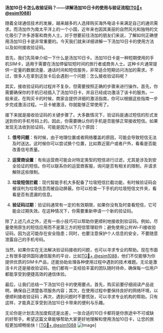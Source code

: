 **汤加10日卡怎么收验证码？——详解汤加10日卡的使用与验证流程[[TG💪+ @esim1088](https://t.me/s/esim1088)]**

随着全球通信技术的发展，越来越多的人选择购买海外电话卡来满足自己的通讯需求。而汤加作为南太平洋上的一个小国，近年来也因其美丽的自然风光和独特的文化吸引了许多游客和商务人士。对于想要前往汤加的朋友们来说，了解如何正确使用汤加10日卡是非常重要的。今天我们就来详细讲解一下汤加10日卡的使用方法以及如何接收验证码。

首先，我们先简单介绍一下什么是汤加10日卡。汤加10日卡是一种短期使用的手机SIM卡，适用于需要在汤加停留较短时间的旅行者或商务人士。这种卡片通常提供一定量的数据流量、通话时间和短信服务，非常适合短期访问汤加的需求。不过，很多人在拿到这张卡后会遇到一个问题：怎么接收验证码呢？

其实，接收验证码的过程并不复杂，但需要按照正确的步骤来进行操作。首先，你需要确保你的手机已经插入了汤加10日卡，并且已经成功激活了该卡的服务。一般来说，在购买卡的时候，商家会提供详细的激活指南，你可以根据这些指南一步步完成激活过程。一旦卡被激活，你就能够正常使用了。

接下来就是接收验证码的关键步骤了。大多数情况下，验证码是通过短信的形式发送到你的手机号码上的。因此，你需要确认你的手机是否能够正常接收短信。如果发现无法收到验证码，可能是因为以下几个原因：

1. **信号问题**：有时候，由于地理位置或者网络覆盖的原因，可能会导致短信无法及时送达。这时候你可以尝试换个位置，比如靠近窗户或者户外，看看是否能改善信号质量。
   
2. **运营商设置**：有些运营商可能会对特定类型的短信进行过滤，尤其是涉及到安全验证的短信。你可以联系你的运营商客服，询问是否有相关的限制，并请求解除这些限制。

3. **垃圾短信拦截**：现代智能手机大多配备了垃圾短信拦截功能，有时候验证码会被误判为垃圾信息而被自动屏蔽。你可以检查一下手机的垃圾短信文件夹，看看是否有遗漏的信息。

4. **验证码过期**：验证码通常有一定的有效期限，如果你没有及时查看短信，它可能会过期失效。在这种情况下，你需要重新申请一个新的验证码。

除了上述几点之外，还有一些小技巧可以帮助你更顺利地接收到验证码。例如，尽量使用原生的短信应用而不是第三方的短信管理软件；避免使用公共Wi-Fi接收验证码，因为这可能存在安全隐患；同时，也要注意保护个人信息的安全，不要随意泄露自己的手机号码。

当然，如果你实在无法解决验证码接收的问题，也可以寻求专业的帮助。现在市面上有很多提供国际通信服务的平台，比如[TG💪+ @esim1088](https://t.me/s/esim1088)，他们不仅能够为你提供优质的SIM卡产品，还能协助处理各种使用过程中遇到的技术难题。无论是激活卡片还是接收验证码，他们都有一支经验丰富的团队随时待命，确保每一位用户都能享受到便捷高效的通信体验。

最后，让我们总结一下汤加10日卡的使用要点。首先，购买前要仔细阅读产品说明，确保自己清楚各项服务内容；其次，在使用过程中要保持良好的网络环境，以便顺利接收验证码；再次，遇到问题时不要慌张，可以寻求专业机构的帮助。只有这样，才能真正享受到汤加10日卡带来的便利与乐趣。

无论你是计划去汤加度假还是出差，一张合适的10日卡都将是你旅途中不可或缺的好帮手。希望这篇文章能够帮助大家更好地理解和使用汤加10日卡，让您的旅程更加顺畅愉快！[[TG💪+ @esim1088](https://t.me/s/esim1088) ![Image](https://i.postimg.cc/4NQfJmqS/Snipaste-2025-05-13-00-14-12.png)]